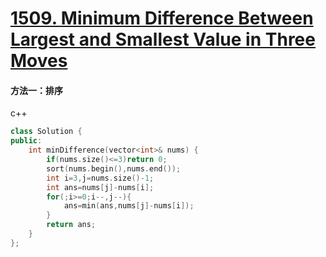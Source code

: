 # [1509. Minimum Difference Between Largest and Smallest Value in Three Moves](https://leetcode-cn.com/problems/minimum-difference-between-largest-and-smallest-value-in-three-moves/)

#### 方法一：排序

c++

```c++
class Solution {
public:
    int minDifference(vector<int>& nums) {
        if(nums.size()<=3)return 0;
        sort(nums.begin(),nums.end());
        int i=3,j=nums.size()-1;
        int ans=nums[j]-nums[i];
        for(;i>=0;i--,j--){
            ans=min(ans,nums[j]-nums[i]);
        }
        return ans;
    }
};
```

